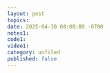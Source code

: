 ```yaml
---
layout: post
topics: 
date: 2025-04-30 08:00:00 -0700
notes1: 
code1: 
video1: 
category: unfiled
published: false
---
```

